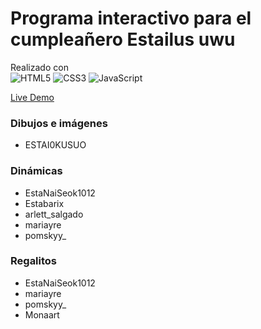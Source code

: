 # Programa interactivo para el cumpleañero Estailus uwu 
<p align="center">

 Realizado con <br>
 ![HTML5](https://img.shields.io/badge/html5-%23E34F26.svg?style=for-the-badge&logo=html5&logoColor=white)
 ![CSS3](https://img.shields.io/badge/css3-%231572B6.svg?style=for-the-badge&logo=css3&logoColor=white)
 ![JavaScript](https://img.shields.io/badge/javascript-%23323330.svg?style=for-the-badge&logo=javascript&logoColor=%23F7DF1E)

</p>

<p align="center">

[Live Demo](https://ustehkenny.github.io/esta-bday/)

</p>

### Dibujos e imágenes

- ESTAI0KUSUO

### Dinámicas

- EstaNaiSeok1012
- Estabarix
- arlett_salgado
- mariayre
- pomskyy_

### Regalitos 

- EstaNaiSeok1012
- mariayre
- pomskyy_
- Monaart